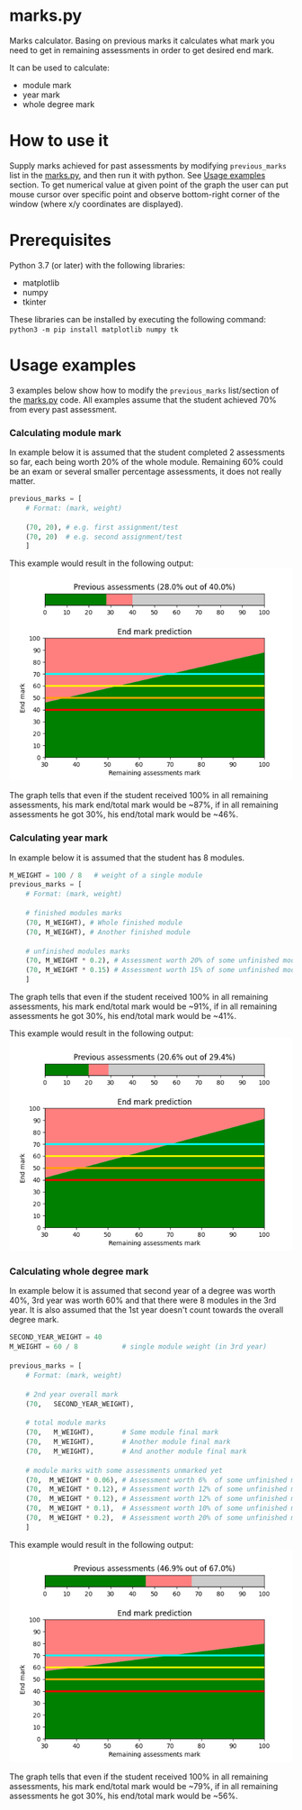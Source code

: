 # marks.py  
Marks calculator. Basing on previous marks it calculates what mark you need to get in remaining assessments in order to get desired end mark.  

It can be used to calculate:  
* module mark  
* year mark  
* whole degree mark  

# How to use it
Supply marks achieved for past assessments by modifying `previous_marks` list in the [marks.py](./marks.py), and then run it with python. See [Usage examples](usage-examples) section. To get numerical value at given point of the graph the user can put mouse cursor over specific point and observe bottom-right corner of the window (where x/y coordinates are displayed).  

# Prerequisites
Python 3.7 (or later) with the following libraries:  
* matplotlib  
* numpy  
* tkinter  

These libraries can be installed by executing the following command:  
`python3 -m pip install matplotlib numpy tk`  

# Usage examples
3 examples below show how to modify the `previous_marks` list/section of the [marks.py](./marks.py) code. All examples assume that the student achieved 70% from every past assessment.  

### Calculating module mark
In example below it is assumed that the student completed 2 assessments so far, each being worth 20% of the whole module. Remaining 60% could be an exam or several smaller percentage assessments, it does not really matter.  

```python
previous_marks = [
    # Format: (mark, weight)

    (70, 20), # e.g. first assignment/test
    (70, 20)  # e.g. second assignment/test
    ]
```

This example would result in the following output:  
![IMAGE DIDNT SHOW](./images/example_1.png)  

The graph tells that even if the student received 100% in all remaining assessments, his mark end/total mark would be ~87%, if in all remaining assessments he got 30%, his end/total mark would be ~46%.  

### Calculating year mark
In example below it is assumed that the student has 8 modules.  

```python
M_WEIGHT = 100 / 8   # weight of a single module
previous_marks = [
    # Format: (mark, weight)

    # finished modules marks
    (70, M_WEIGHT), # Whole finished module
    (70, M_WEIGHT), # Another finished module

    # unfinished modules marks
    (70, M_WEIGHT * 0.2), # Assessment worth 20% of some unfinished module
    (70, M_WEIGHT * 0.15) # Assessment worth 15% of some unfinished module
    ]
```

The graph tells that even if the student received 100% in all remaining assessments, his mark end/total mark would be ~91%, if in all remaining assessments he got 30%, his end/total mark would be ~41%.  

This example would result in the following output:  
![IMAGE DIDNT SHOW](./images/example_2.png)  


### Calculating whole degree mark
In example below it is assumed that second year of a degree was worth 40%, 3rd year was worth 60% and that there were 8 modules in the 3rd year. It is also assumed that the 1st year doesn't count towards the overall degree mark.  

```python
SECOND_YEAR_WEIGHT = 40
M_WEIGHT = 60 / 8           # single module weight (in 3rd year)

previous_marks = [
    # Format: (mark, weight)

    # 2nd year overall mark
    (70,   SECOND_YEAR_WEIGHT), 

    # total module marks
    (70,   M_WEIGHT),       # Some module final mark
    (70,   M_WEIGHT),       # Another module final mark
    (70,   M_WEIGHT),       # And another module final mark

    # module marks with some assessments unmarked yet
    (70,  M_WEIGHT * 0.06), # Assessment worth 6%  of some unfinished module
    (70,  M_WEIGHT * 0.12), # Assessment worth 12% of some unfinished module
    (70,  M_WEIGHT * 0.12), # Assessment worth 12% of some unfinished module
    (70,  M_WEIGHT * 0.1),  # Assessment worth 10% of some unfinished module
    (70,  M_WEIGHT * 0.2),  # Assessment worth 20% of some unfinished module
    ] 
```

This example would result in the following output:  
![IMAGE DIDNT SHOW](./images/example_3.png)  

The graph tells that even if the student received 100% in all remaining assessments, his mark end/total mark would be ~79%, if in all remaining assessments he got 30%, his end/total mark would be ~56%.  


